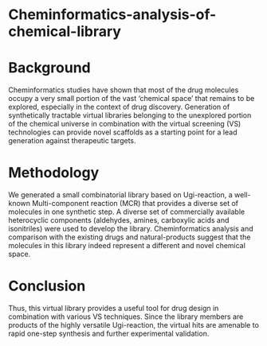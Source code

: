# Cheminformatics-analysis-of-chemical-library
 
# Background
Cheminformatics studies have shown that most of the drug molecules occupy a very small portion of the vast ‘chemical space’ that remains to be explored, especially in the context of drug discovery. Generation of synthetically tractable virtual libraries belonging to the unexplored portion of the chemical universe in combination with the virtual screening (VS) technologies can provide novel scaffolds as a starting point for a lead generation against therapeutic targets. 

# Methodology
We generated a small combinatorial library based on Ugi-reaction, a well-known Multi-component reaction (MCR) that provides a diverse set of molecules in one synthetic step. A diverse set of commercially available heterocyclic components (aldehydes, amines, carboxylic acids and isonitriles) were used to develop the library. Cheminformatics analysis and comparison with the existing drugs and natural-products suggest that the molecules in this library indeed represent a different and novel chemical space. 

# Conclusion
Thus, this virtual library provides a useful tool for drug design in combination with various VS techniques. Since the library members are products of the highly versatile Ugi-reaction, the virtual hits are amenable to rapid one-step synthesis and further experimental validation.
